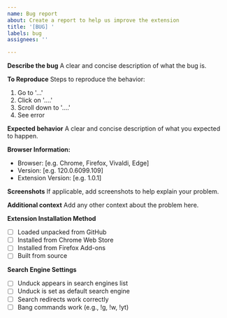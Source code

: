 ```yaml
---
name: Bug report
about: Create a report to help us improve the extension
title: '[BUG] '
labels: bug
assignees: ''

---
```


**Describe the bug**
A clear and concise description of what the bug is.

**To Reproduce**
Steps to reproduce the behavior:
1. Go to '...'
2. Click on '....'
3. Scroll down to '....'
4. See error

**Expected behavior**
A clear and concise description of what you expected to happen.

**Browser Information:**
 - Browser: [e.g. Chrome, Firefox, Vivaldi, Edge]
 - Version: [e.g. 120.0.6099.109]
 - Extension Version: [e.g. 1.0.1]

**Screenshots**
If applicable, add screenshots to help explain your problem.

**Additional context**
Add any other context about the problem here.

**Extension Installation Method**
- [ ] Loaded unpacked from GitHub
- [ ] Installed from Chrome Web Store
- [ ] Installed from Firefox Add-ons
- [ ] Built from source

**Search Engine Settings**
- [ ] Unduck appears in search engines list
- [ ] Unduck is set as default search engine
- [ ] Search redirects work correctly
- [ ] Bang commands work (e.g., !g, !w, !yt)
